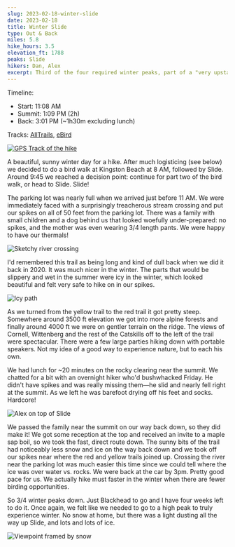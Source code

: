 ```yaml
---
slug: 2023-02-18-winter-slide
date: 2023-02-18
title: Winter Slide
type: Out & Back
miles: 5.8
hike_hours: 3.5
elevation_ft: 1788
peaks: Slide
hikers: Dan, Alex
excerpt: Third of the four required winter peaks, part of a "very upstate day" that involved birding, boiling maple syrup and going to a dinner party.
---
```


Timeline:

- Start: 11:08 AM
- Summit: 1:09 PM (2h)
- Back: 3:01 PM (~1h30m excluding lunch)

Tracks: [AllTrails], [eBird]

[![GPS Track of the hike]({{site.baseurl}}/assets/2023-02-18-winter-slide/winter-slide-track.png)]({{site.baseurl}}/map/?hike=2023-02-18-winter-slide)

A beautiful, sunny winter day for a hike. After much logisticing (see below) we decided to do a bird walk at Kingston Beach at 8 AM, followed by Slide. Around 9:45 we reached a decision point: continue for part two of the bird walk, or head to Slide. Slide!

The parking lot was nearly full when we arrived just before 11 AM. We were immediately faced with a surprisingly treacherous stream crossing and put our spikes on all of 50 feet from the parking lot. There was a family with small children and a dog behind us that looked woefully under-prepared: no spikes, and the mother was even wearing 3/4 length pants. We were happy to have our thermals!

![Sketchy river crossing]({{site.baseurl}}/assets/2023-02-18-winter-slide/sketchy-river.jpeg)

I'd remembered this trail as being long and kind of dull back when we did it back in 2020. It was much nicer in the winter. The parts that would be slippery and wet in the summer were icy in the winter, which looked beautiful and felt very safe to hike on in our spikes.

![Icy path]({{site.baseurl}}/assets/2023-02-18-winter-slide/icy-path.jpeg)

As we turned from the yellow trail to the red trail it got pretty steep. Somewhere around 3500 ft elevation we got into more alpine forests and finally around 4000 ft we were on gentler terrain on the ridge. The views of Cornell, Wittenberg and the rest of the Catskills off to the left of the trail were spectacular. There were a few large parties hiking down with portable speakers. Not my idea of a good way to experience nature, but to each his own.

We had lunch for ~20 minutes on the rocky clearing near the summit. We chatted for a bit with an overnight hiker who'd bushwhacked Friday. He didn't have spikes and was really missing them—he slid and nearly fell right at the summit. As we left he was barefoot drying off his feet and socks. Hardcore!

![Alex on top of Slide]({{site.baseurl}}/assets/2023-02-18-winter-slide/alex-slide-top.jpeg)

We passed the family near the summit on our way back down, so they did make it! We got some reception at the top and received an invite to a maple sap boil, so we took the fast, direct route down. The sunny bits of the trail had noticeably less snow and ice on the way back down and we took off our spikes near where the red and yellow trails joined up. Crossing the river near the parking lot was much easier this time since we could tell where the ice was over water vs. rocks. We were back at the car by 3pm. Pretty good pace for us. We actually hike must faster in the winter when there are fewer birding opportunities.

So 3/4 winter peaks down. Just Blackhead to go and I have four weeks left to do it. Once again, we felt like we needed to go to a high peak to truly experience winter. No snow at home, but there was a light dusting all the way up Slide, and lots and lots of ice.

![Viewpoint framed by snow]({{site.baseurl}}/assets/2023-02-18-winter-slide/snowy-slide-frame.jpeg)

[AllTrails]: https://www.alltrails.com/explore/recording/afternoon-hike-f3067d6--418
[eBird]: https://ebird.org/checklist/S128906242
